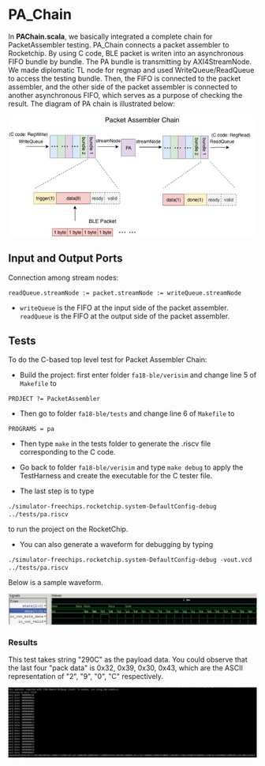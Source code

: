 ﻿# PA_Chain
 In **PAChain.scala**, we basically integrated a complete chain for PacketAssembler testing. PA_Chain connects a packet assembler to Rocketchip. By using C code, BLE packet is writen into an asynchronous FIFO bundle by bundle. The PA bundle is transmitting by AXI4StreamNode. We made diplomatic TL node for regmap and used WriteQueue/ReadQueue to access the testing bundle. Then, the FIFO is connected to the packet assembler, and the other side of the packet assembler is connected to another asynchronous FIFO, which serves as a purpose of checking the result. The diagram of PA chain is illustrated below:
 
 ![blockDiagram](image/pa_chain.jpg)
 
 ## Input and Output Ports
Connection among stream nodes:
```
readQueue.streamNode := packet.streamNode := writeQueue.streamNode
```
* `writeQueue` is the FIFO at the input side of the packet assembler. `readQueue` is the FIFO at the output side of the packet assembler. 

## Tests
To do the C-based top level test for Packet Assembler Chain:
* Build the project: first enter folder `fa18-ble/verisim` and change line 5 of ``Makefile`` to 
```
PROJECT ?= PacketAssembler
```
* Then go to folder `fa18-ble/tests` and change line 6 of ``Makefile`` to 
```
PROGRAMS = pa
```
* Then type `make` in the tests folder to generate the .riscv file corresponding to the C code.

* Go back to folder `fa18-ble/verisim` and type `make debug` to apply the TestHarness and create the executable for the C tester file.
* The last step is to type 
```
./simulator-freechips.rocketchip.system-DefaultConfig-debug ../tests/pa.riscv
```
to run the project on the RocketChip.
* You can also generate a waveform for debugging by typing 
```
./simulator-freechips.rocketchip.system-DefaultConfig-debug -vout.vcd ../tests/pa.riscv
```
Below is a sample waveform. 

![blockDiagram](image/waveform.JPG)

### Results
This test takes string "290C" as the payload data. You could observe that the last four "pack data" is 0x32, 0x39, 0x30, 0x43, which are the ASCII representation of "2", "9", "0", "C" respectively.

![blockDiagram](image/output_pachain.JPG)
